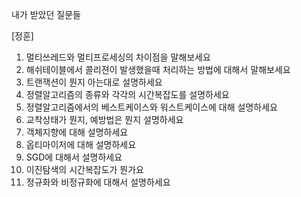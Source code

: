 내가 받았던 질문들

[정훈]

1. 멀티쓰레드와 멀티프로세싱의 차이점을 말해보세요
2. 해쉬테이블에서 콜리젼이 발생했을때 처리하는 방법에 대해서 말해보세요
3. 트랜잭션이 뭔지 아는대로 설명하세요
4. 정렬알고리즘의 종류와 각각의 시간복잡도를 설명하세요
5. 정렬알고리즘에서의 베스트케이스와 워스트케이스에 대해 설명하세요
6. 교착상태가 뭔지, 예방법은 뭔지 설명하세요
7. 객체지향에 대해 설명하세요
8. 옵티마이저에 대해 설명하세요
9. SGD에 대해서 설명하세요
10. 이진탐색의 시간복잡도가 뭔가요
11. 정규화와 비정규화에 대해서 설명하세요
